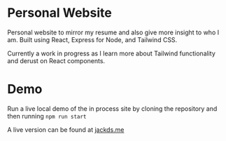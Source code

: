 # Personal Website

Personal website to mirror my resume and also give more insight to who I am. Built using React, Express for Node, and Tailwind CSS. 

Currently a work in progress as I learn more about Tailwind functionality and derust on React components.

# Demo
Run a live local demo of the in process site by cloning the repository and then running ```npm run start```

A live version can be found at [jackds.me](https://jackds.me/)
